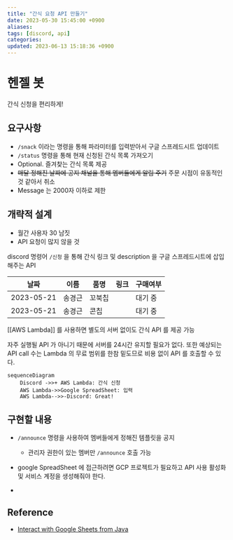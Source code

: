 ```yaml
---
title: "간식 요청 API 만들기"
date: 2023-05-30 15:45:00 +0900
aliases: 
tags: [discord, api]
categories: 
updated: 2023-06-13 15:18:36 +0900
---
```


# 헨젤 봇

간식 신청을 편리하게!

## 요구사항

- `/snack` 이라는 명령을 통해 파라미터를 입력받아서 구글 스프레드시트 업데이트
- `/status` 명령을 통해 현재 신청된 간식 목록 가져오기
- Optional. 즐겨찾는 간식 목록 제공
- ~~매달 정해진 날짜에 공지 채널을 통해 멤버들에게 알림 주기~~ 주문 시점이 유동적인 것 같아서 취소
- Message 는 2000자 이하로 제한

## 개략적 설계

- 월간 사용자 30 남짓
- API 요청이 많지 않을 것

discord 명령어 `/신청` 을 통해 간식 링크 및 description 을 구글 스프레드시트에 삽입해주는 API

| 날짜       | 이름   | 품명   | 링크 | 구매여부 |
| ---------- | ------ | ------ | ---- | -------- |
| 2023-05-21 | 송경근 | 꼬북칩 |      | 대기 중  |
| 2023-05-21 | 송경근 | 콘칩 |      | 대기 중  |

[[AWS Lambda]] 를 사용하면 별도의 서버 없이도 간식 API 를 제공 가능

자주 실행될 API 가 아니기 때문에 서버를 24시간 유지할 필요가 없다. 또한 예상되는 API call 수는 Lambda 의 무료 범위를 한참 밑도므로 비용 없이 API 를 호출할 수 있다.

```mermaid
sequenceDiagram
    Discord ->>+ AWS Lambda: 간식 신청
    AWS Lambda->>Google SpreadSheet: 입력
    AWS Lambda-->>-Discord: Great!
```

## 구현할 내용

- `/announce` 명령을 사용하여 멤버들에게 정해진 템플릿을 공지
    - 관리자 권한이 있는 멤버만 `/announce` 호출 가능

- google SpreadSheet 에 접근하려면 GCP 프로젝트가 필요하고 API 사용 활성화 및 서비스 계정을 생성해줘야 한다.
- 

## Reference

- [Interact with Google Sheets from Java](https://www.baeldung.com/google-sheets-java-client)